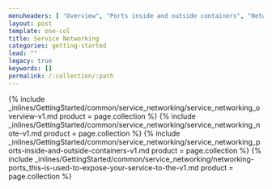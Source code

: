 ```yaml
---
menuheaders: [ "Overview", "Ports inside and outside containers", "Networking Ports" ]
layout: post
template: one-col
title: Service Networking
categories: getting-started
lead: ""
legacy: true
keywords: []
permalink: /:collection/:path
---
```



<a href="#overview"></a>{% include _inlines/GettingStarted/common/service_networking/service_networking_overview-v1.md  product = page.collection %}
{% include _inlines/GettingStarted/common/service_networking/service_networking_note-v1.md  product = page.collection %}
<a href="#ports-inside-and-outside-containers"></a>{% include _inlines/GettingStarted/common/service_networking/service_networking_ports-inside-and-outside-containers-v1.md  product = page.collection %}
<a href="#networking-ports"></a>{% include _inlines/GettingStarted/common/service_networking/networking-ports_this-is-used-to-expose-your-service-to-the-v1.md  product = page.collection %}
